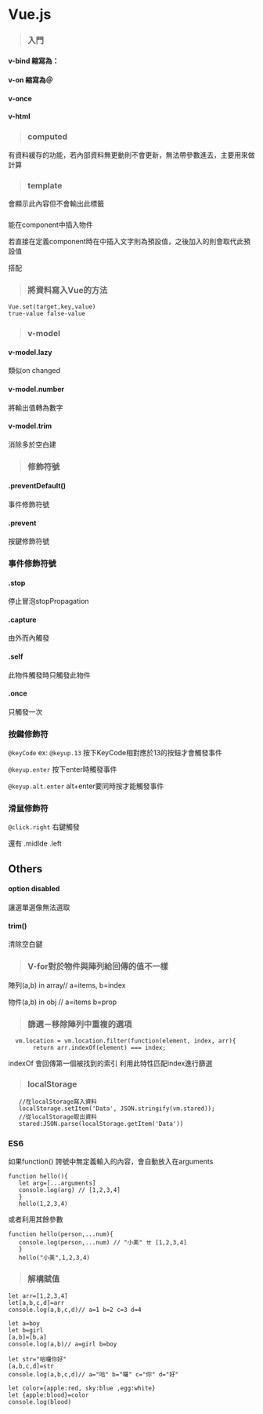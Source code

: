 # Vue.js

>### 入門
#### v-bind 縮寫為：
#### v-on 縮寫為＠
#### v-once
#### v-html

>### computed
有資料緩存的功能，若內部資料無更動則不會更新，無法帶參數進去，主要用來做計算

>### template
會顯示此內容但不會輸出此標籤

>### <slot>
<slot></slot>能在component中插入物件
 
若直接在定義component時在<slot>中插入文字則為預設值，之後加入的<slot>則會取代此預設值
 
<any slot="這裡"> 搭配 <slot name="這裡">
>### 將資料寫入Vue的方法

    Vue.set(target,key,value) 
    true-value false-value

>### v-model

#### v-model.lazy 
類似on changed
#### v-model.number 
將輸出值轉為數字
#### v-model.trim 
消除多於空白建 


>### 修飾符號
#### .preventDefault()
事件修飾符號
#### .prevent
按鍵修飾符號

### 事件修飾符號
#### .stop

停止冒泡stopPropagation

#### .capture 

由外而內觸發

#### .self 

此物件觸發時只觸發此物件

#### .once 

只觸發一次

### 按鍵修飾符
`@keyCode` ex: `@keyup.13` 按下KeyCode相對應於13的按鈕才會觸發事件

`@keyup.enter` 按下enter時觸發事件

`@keyup.alt.enter` alt+enter要同時按才能觸發事件

### 滑鼠修飾符
`@click.right` 右鍵觸發

還有 .midlde .left
       
## Others
#### option disabled
讓選單選像無法選取

#### trim() 
清除空白鍵

>### V-for對於物件與陣列給回傳的值不一樣
陣列(a,b) in array// a=items, b=index 

物件(a,b) in obj  // a=items b=prop

>### 篩選－移除陣列中重複的選項
      vm.location = vm.location.filter(function(element, index, arr){
           return arr.indexOf(element) === index;
indexOf 會回傳第一個被找到的索引
利用此特性匹配index進行篩選

>### localStorage

       //在localStorage寫入資料
       localStorage.setItem('Data', JSON.stringify(vm.stared));
       //從localStorage取出資料
       stared:JSON.parse(localStorage.getItem('Data'))

### ES6

如果function() 誇號中無定義輸入的內容，會自動放入在arguments
       
    function hello(){
       let arg=[...arguments]
       console.log(arg) // [1,2,3,4]
       }
       hello(1,2,3,4)
或者利用其餘參數

    function hello(person,...num){
       console.log(person,...num) // "小美" ㄝ [1,2,3,4]
       }
       hello("小美",1,2,3,4)
>### 解構賦值

    let arr=[1,2,3,4]
    let[a,b,c,d]=arr 
    console.log(a,b,c,d)// a=1 b=2 c=3 d=4
    
    let a=boy
    let b=girl
    [a,b]=[b,a]
    console.log(a,b)// a=girl b=boy
    
    let str="哈囉你好"
    [a,b,c,d]=str
    console.log(a,b,c,d)// a="哈" b="囉" c="你" d="好" 
    
    let color={apple:red, sky:blue ,egg:white}
    let {apple:blood}=color
    console.log(blood)
    

    

